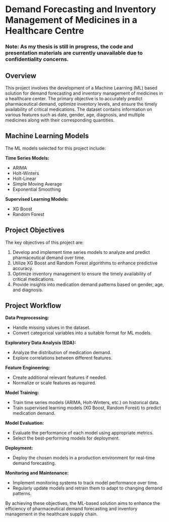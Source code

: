# Demand Forecasting and Inventory Management of Medicines in a Healthcare Centre

### Note: As my thesis is still in progress, the code and presentation materials are currently unavailable due to confidentiality concerns.

## Overview
This project involves the development of a Machine Learning (ML) based solution for demand forecasting and inventory management of medicines in a healthcare center. The primary objective is to accurately predict pharmaceutical demand, optimize inventory levels, and ensure the timely availability of critical medications. The dataset contains information on various features such as date, gender, age, diagnosis, and multiple medicines along with their corresponding quantities.


## Machine Learning Models
The ML models selected for this project include:

**Time Series Models:**
- ARIMA
- Holt-Winters
- Holt-Linear
- Simple Moving Average
- Exponential Smoothing

**Supervised Learning Models:**
- XG Boost
- Random Forest

## Project Objectives
The key objectives of this project are:

1. Develop and implement time series models to analyze and predict pharmaceutical demand over time.
2. Utilize XG Boost and Random Forest algorithms to enhance predictive accuracy.
3. Optimize inventory management to ensure the timely availability of critical medications.
4. Provide insights into medication demand patterns based on gender, age, and diagnosis.

## Project Workflow
**Data Preprocessing:**
- Handle missing values in the dataset.
- Convert categorical variables into a suitable format for ML models.

**Exploratory Data Analysis (EDA):**
- Analyze the distribution of medication demand.
- Explore correlations between different features.

**Feature Engineering:**
- Create additional relevant features if needed.
- Normalize or scale features as required.

**Model Training:**
- Train time series models (ARIMA, Holt-Winters, etc.) on historical data.
- Train supervised learning models (XG Boost, Random Forest) to predict medication demand.

**Model Evaluation:**
- Evaluate the performance of each model using appropriate metrics.
- Select the best-performing models for deployment.

**Deployment:**
- Deploy the chosen models in a production environment for real-time demand forecasting.

**Monitoring and Maintenance:**
- Implement monitoring systems to track model performance over time.
- Regularly update models and retrain them to adapt to changing demand patterns.

By achieving these objectives, the ML-based solution aims to enhance the efficiency of pharmaceutical demand forecasting and inventory management in the healthcare supply chain.


